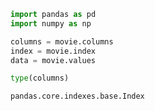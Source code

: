 

```python
import pandas as pd
import numpy as np
```


```python
columns = movie.columns
index = movie.index
data = movie.values
```


```python
type(columns)
```




    pandas.core.indexes.base.Index




```python

```
